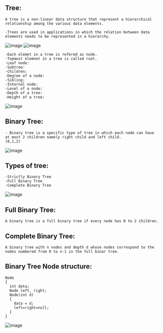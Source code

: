 Tree:
-----
    A tree is a non-linear data structure that represent a hierarchical relationship among the various data elements.

    -Trees are used in applications in which the relation between data elements needs to be represented in a hierarchy.
    
![image](https://user-images.githubusercontent.com/72081819/165331444-76df0ebd-8158-4b34-9ea5-d3b3fb474cc7.png)
![image](https://user-images.githubusercontent.com/72081819/165332397-bd84a4b8-9641-4925-bc6e-ae624d356a00.png)

 
    -Each elemet in a tree is refered as node.
    -Topmost elemnet in a tree is called root.
    -Leaf node:
    -Subtree:
    -Children:
    -Degree of a node:
    -Sibling:
    -Internal node:
    -Level of a node:
    -Depth of a tree:
    -Height of a tree:
![image](https://user-images.githubusercontent.com/72081819/165332559-b90dcecd-2352-4ae5-bf41-6144e3162674.png)

Binary Tree:
------------

    - Binary tree is a specific type of tree in which each node can have at most 2 children namely right child and left child.
    (0,1,2)
    
![image](https://user-images.githubusercontent.com/72081819/165331571-f49bc26c-8e5c-43b1-a11b-7d5a7923471a.png)


Types of tree:
---------------

    -Strictly Binary Tree
    -Full Binary Tree
    -Complete Binary Tree
    
 ![image](https://user-images.githubusercontent.com/72081819/165332677-34063ce2-a8d3-44d7-b0ca-ada7cd931631.png)


Full Binary Tree:
------------------

    A binary tree is a full binary tree if every node has 0 to 2 children.

Complete Binary Tree:
----------------------
    A binary tree with n nodes and depth d whose nodes correspond to the nodes numbered from 0 to n-1 in the full binar tree.
    
    
Binary Tree Node structure:
-----------------------------

    Node
    {
      int data;
      Node left, right;
      Node(int d)
      {
        data = d;
        left=right=null;
      }
    }
    
![image](https://user-images.githubusercontent.com/72081819/165333303-ce8cf591-1570-4930-be5a-3edaa245b922.png)

